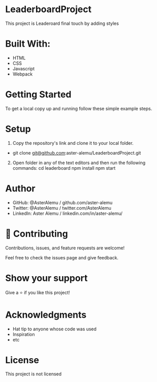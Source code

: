 # LeaderboardProject

This project is Leaderoard final touch by adding styles

# Built With: 
- HTML
- CSS
- Javascript
- Webpack

# Getting Started
To get a local copy up and running follow these simple example steps.

# Setup
1. Copy the repository's link and clone it to your local folder.
- git clone git@github.com:aster-alemu/LeaderboardProject.git
2. Open folder in any of the text editors and then run the following commands: cd leaderboard npm install npm start

# Author

- GitHub: @AsterAlemu / github.com/aster-alemu
- Twitter: @AsterAlemu / twitter.com/AsterAlemu
- LinkedIn: Aster Alemu / linkedin.com/in/aster-alemu/

# 🤝 Contributing
Contributions, issues, and feature requests are welcome!

Feel free to check the issues page and give feedback.

# Show your support
Give a ⭐️ if you like this project!

 # Acknowledgments
 - Hat tip to anyone whose code was used
 - Inspiration
 - etc

 # License
 This project is not licensed
